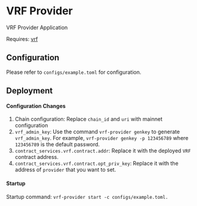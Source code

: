 # VRF Provider

VRF Provider Application

Requires: [vrf](../vrf)

## Configuration

Please refer to `configs/example.toml` for configuration.

## Deployment

#### Configuration Changes

1. Chain configuration: Replace `chain_id` and `uri` with mainnet configuration 
2. `vrf_admin_key`: Use the command `vrf-provider genkey` to generate `vrf_admin_key`. For example, `vrf-provider genkey -p 123456789` where `123456789` is the default password.
3. `contract_services.vrf.contract.addr`: Replace it with the deployed `VRF` contract address.
4. `contract_services.vrf.contract.opt_priv_key`: Replace it with the address of `provider` that you want to set.
#### Startup

Startup command: `vrf-provider start -c configs/example.toml.`
